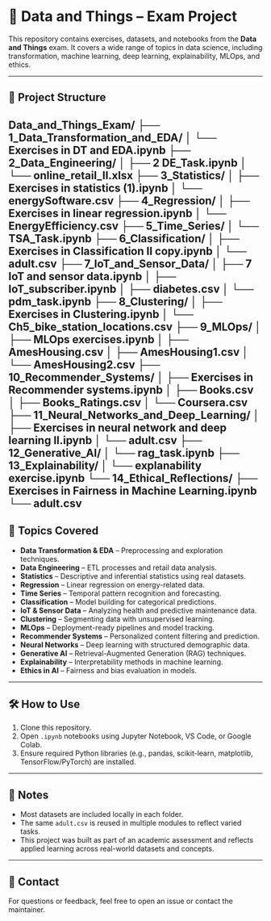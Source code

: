 # 📘 Data and Things – Exam Project

This repository contains exercises, datasets, and notebooks from the **Data and Things** exam. It covers a wide range of topics in data science, including transformation, machine learning, deep learning, explainability, MLOps, and ethics.

---

## 📁 Project Structure

Data_and_Things_Exam/
├── 1_Data_Transformation_and_EDA/
│ └── Exercises in DT and EDA.ipynb
├── 2_Data_Engineering/
│ ├── 2 DE_Task.ipynb
│ └── online_retail_II.xlsx
├── 3_Statistics/
│ ├── Exercises in statistics (1).ipynb
│ └── energySoftware.csv
├── 4_Regression/
│ ├── Exercises in linear regression.ipynb
│ └── EnergyEfficiency.csv
├── 5_Time_Series/
│ └── TSA_Task.ipynb
├── 6_Classification/
│ ├── Exercises in Classification II copy.ipynb
│ └── adult.csv
├── 7_IoT_and_Sensor_Data/
│ ├── 7 IoT and sensor data.ipynb
│ ├── IoT_subscriber.ipynb
│ ├── diabetes.csv
│ └── pdm_task.ipynb
├── 8_Clustering/
│ ├── Exercises in Clustering.ipynb
│ └── Ch5_bike_station_locations.csv
├── 9_MLOps/
│ ├── MLOps exercises.ipynb
│ ├── AmesHousing.csv
│ ├── AmesHousing1.csv
│ └── AmesHousing2.csv
├── 10_Recommender_Systems/
│ ├── Exercises in Recommender systems.ipynb
│ ├── Books.csv
│ ├── Books_Ratings.csv
│ └── Coursera.csv
├── 11_Neural_Networks_and_Deep_Learning/
│ ├── Exercises in neural network and deep learning II.ipynb
│ └── adult.csv
├── 12_Generative_AI/
│ └── rag_task.ipynb
├── 13_Explainability/
│ └── explanability exercise.ipynb
└── 14_Ethical_Reflections/
├── Exercises in Fairness in Machine Learning.ipynb
└── adult.csv
---

## 🧠 Topics Covered

- **Data Transformation & EDA** – Preprocessing and exploration techniques.
- **Data Engineering** – ETL processes and retail data analysis.
- **Statistics** – Descriptive and inferential statistics using real datasets.
- **Regression** – Linear regression on energy-related data.
- **Time Series** – Temporal pattern recognition and forecasting.
- **Classification** – Model building for categorical predictions.
- **IoT & Sensor Data** – Analyzing health and predictive maintenance data.
- **Clustering** – Segmenting data with unsupervised learning.
- **MLOps** – Deployment-ready pipelines and model tracking.
- **Recommender Systems** – Personalized content filtering and prediction.
- **Neural Networks** – Deep learning with structured demographic data.
- **Generative AI** – Retrieval-Augmented Generation (RAG) techniques.
- **Explainability** – Interpretability methods in machine learning.
- **Ethics in AI** – Fairness and bias evaluation in models.

---

## 🛠️ How to Use

1. Clone this repository.
2. Open `.ipynb` notebooks using Jupyter Notebook, VS Code, or Google Colab.
3. Ensure required Python libraries (e.g., pandas, scikit-learn, matplotlib, TensorFlow/PyTorch) are installed.

---

## 📎 Notes

- Most datasets are included locally in each folder.
- The same `adult.csv` is reused in multiple modules to reflect varied tasks.
- This project was built as part of an academic assessment and reflects applied learning across real-world datasets and concepts.

---

## 📧 Contact

For questions or feedback, feel free to open an issue or contact the maintainer.

